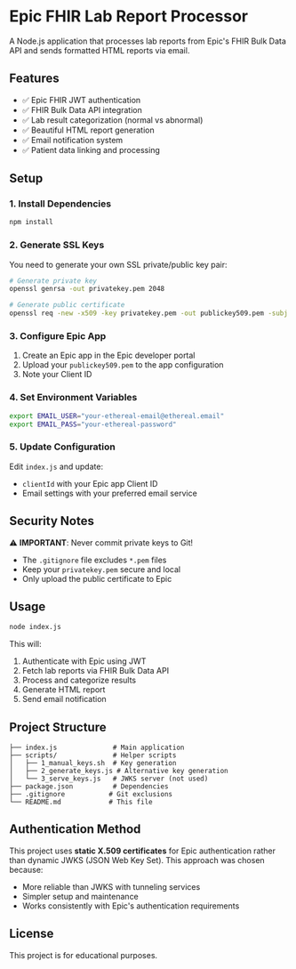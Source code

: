 # Epic FHIR Lab Report Processor

A Node.js application that processes lab reports from Epic's FHIR Bulk Data API and sends formatted HTML reports via email.

## Features

- ✅ Epic FHIR JWT authentication
- ✅ FHIR Bulk Data API integration
- ✅ Lab result categorization (normal vs abnormal)
- ✅ Beautiful HTML report generation
- ✅ Email notification system
- ✅ Patient data linking and processing

## Setup

### 1. Install Dependencies
```bash
npm install
```

### 2. Generate SSL Keys
You need to generate your own SSL private/public key pair:

```bash
# Generate private key
openssl genrsa -out privatekey.pem 2048

# Generate public certificate
openssl req -new -x509 -key privatekey.pem -out publickey509.pem -subj '/CN=myapp' -sha256
```

### 3. Configure Epic App
1. Create an Epic app in the Epic developer portal
2. Upload your `publickey509.pem` to the app configuration
3. Note your Client ID

### 4. Set Environment Variables
```bash
export EMAIL_USER="your-ethereal-email@ethereal.email"
export EMAIL_PASS="your-ethereal-password"
```

### 5. Update Configuration
Edit `index.js` and update:
- `clientId` with your Epic app Client ID
- Email settings with your preferred email service

## Security Notes

⚠️ **IMPORTANT**: Never commit private keys to Git!
- The `.gitignore` file excludes `*.pem` files
- Keep your `privatekey.pem` secure and local
- Only upload the public certificate to Epic

## Usage

```bash
node index.js
```

This will:
1. Authenticate with Epic using JWT
2. Fetch lab reports via FHIR Bulk Data API
3. Process and categorize results
4. Generate HTML report
5. Send email notification

## Project Structure

```
├── index.js              # Main application
├── scripts/              # Helper scripts
│   ├── 1_manual_keys.sh  # Key generation
│   ├── 2_generate_keys.js # Alternative key generation
│   └── 3_serve_keys.js   # JWKS server (not used)
├── package.json          # Dependencies
├── .gitignore           # Git exclusions
└── README.md            # This file
```

## Authentication Method

This project uses **static X.509 certificates** for Epic authentication rather than dynamic JWKS (JSON Web Key Set). This approach was chosen because:

- More reliable than JWKS with tunneling services
- Simpler setup and maintenance
- Works consistently with Epic's authentication requirements

## License

This project is for educational purposes. 